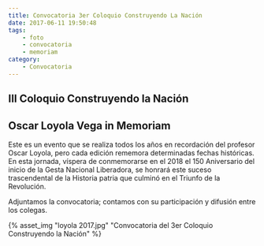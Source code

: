 ```yaml
---
title: Convocatoria 3er Coloquio Construyendo La Nación
date: 2017-06-11 19:50:48
tags:
    - foto
    - convocatoria
    - memoriam
category:
    - Convocatoria
---
```


## III Coloquio Construyendo la Nación
## Oscar Loyola Vega in Memoriam

Este es un evento que se realiza todos los años en recordación del
profesor Oscar Loyola, pero cada edición rememora determinadas fechas
históricas. En esta jornada, víspera de conmemorarse en el 2018 el 150
Aniversario del inicio de la Gesta Nacional Liberadora, se honrará este
suceso trascendental de la Historia patria que culminó en el Triunfo de
la Revolución.

Adjuntamos la convocatoria; contamos con su participación y difusión
entre los colegas. 

{% asset_img "loyola 2017.jpg" "Convocatoria del 3er Coloquio Construyendo la Nación" %}